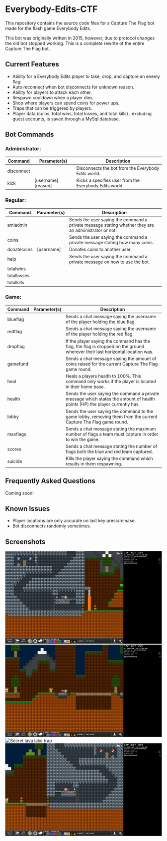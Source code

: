 # Everybody-Edits-CTF
This repository contains the source code files for a Capture The Flag bot made for the flash game Everybody Edits.

This bot was originally written in 2015, however, due to protocol changes the old bot stopped working. This is a complete rewrite of the entire Capture The Flag bot.

## Current Features
* Ability for a Everybody Edits player to take, drop, and capture an enemy flag.
* Auto reconnect when bot disconnects for unknown reason.
* Ability for players to attack each other.
* Respawn cooldown when a player dies.
* Shop where players can spend coins for power ups.
* Traps that can be triggered by players.
* Player data (coins, total wins, total losses, and total kills) , excluding guest accounts, is saved through a MySql database.

## Bot Commands

### Administrator:
| Command       | Parameter(s)        | Description                                            |
| ------------- | ------------------- | ------------------------------------------------------ |
| disconnect    |                     | Disconnects the bot from the Everybody Edits world.    |
| kick          | [username] [reason] | Kicks a specifies user from the Everybody Edits world. |

### Regular:
| Command       | Parameter(s)        | Description   |
| ------------- | ------------------- | ------------- |
| amiadmin      |                     | Sends the user saying the command a private message stating whether they are an administrator or not.  |
| coins         |                     | Sends the user saying the command a private message stating how many coins.                            |
| donatecoins   | [username]          | Donates coins to another user.                                                                         |
| help          |                     | Sends the user saying the command a private message on how to use the bot.                             |
| totalwins     |                     |                                                                                                        |
| totallosses   |                     |                                                                                                        |
| totalkills    |                     |                                                                                                        |

### Game:
| Command       | Parameter(s)        | Description   |
| ------------- | ------------------- | ----------------------------------------------------------------------------------------------------------------------------- |
| blueflag      |                     | Sends a chat message saying the username of the player holding the blue flag.                                                 |
| redflag       |                     | Sends a chat message saying the username of the player holding the red flag.                                                  |
| dropflag      |                     | If the player saying the command has the flag, the flag is dropped on the ground wherever their last horizontal location was. |
| gamefund      |                     | Sends a chat message saying the amount of coins raised for the current Capture The Flag game round.                           |
| heal          |                     | Heals a players health to 100%. This command only works if the player is located in their home base.                          |
| health        |                     | Sends the user saying the command a private message which states the amount of health points (HP) the player currently has.   |
| lobby         |                     | Sends the user saying the command to the game lobby, removing them from the current Capture The Flag game round.              |
| maxflags      |                     | Sends a chat message stating the maximum number of flags a team must capture in order to win the game.                        |
| scores        |                     | Sends a chat message stating the number of flags both the blue and red team captured.                                         |
| suicide       |                     | Kills the player saying the command which results in them respawning.                                                         |

## Frequently Asked Questions
Coming soon!

## Known Issues
* Player locations are only accurate on last key press/release.
* Bot disconnects randomly sometimes.

## Screenshots
![Blue team trap](Images/BlueTeamTrap.png "Player triggering the blue teams base trap")
![Bridge trap](Images/BridgeTrap.png "Player triggering the bridge trap")
![Secret lava lake trap](Images/LavaLakeTrap.png "Player triggering the \"secret trap\" at the lava lake")
![Red team trap](Images/RedTeamTrap.png "Player triggering the red teams base trap")
